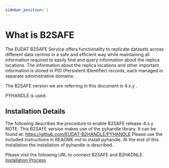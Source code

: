 ```yaml
---
sidebar_position: 1
---
```


# What is B2SAFE 

The EUDAT B2SAFE Service offers functionality to replicate datasets across different data centres in a safe and efficient way while maintaining all information required to easily find and query information about the replica locations. The information about the replica locations and other important information is stored in PID (Persistent IDentifier) records, each managed in separate administrative domains.

The B2SAFE version we are referring in this document is 4.x.y .

PYHANDLE is used.

## Installation Details

The following describes the procedure to enable B2SAFE release-4.x.y
NOTE: This B2SAFE version makes use of the pyhandle library. It can be found at: https://github.com/EUDAT-B2HANDLE/PYHANDLE
Please use the included instructions in README.md to install pyhandle.
At the end of this installation the installation of pyhandle is described.

Please visit the following URL to connect B2SAFE and B2HADNLE. 
 [Installation Process](https://gitlab.eudat.eu/b2safe/B2SAFE-core/-/blob/master/install_centos7.md)
 
 
